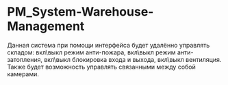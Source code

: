 # PM_System-Warehouse-Management

Данная система при помощи интерфейса будет удалённо управлять складом: вкл\выкл режим анти-пожара, вкл\выкл режим анти-затопления, вкл\выкл блокировка входа и выхода, вкл\выкл вентиляция. Также будет возможность управлять связанными между собой камерами.








